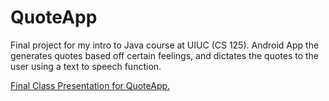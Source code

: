 # QuoteApp
Final project for my intro to Java course at UIUC (CS 125).
Android App the generates quotes based off certain feelings, and dictates the quotes to the user using a text to speech function.

[Final Class Presentation for QuoteApp.](https://www.youtube.com/watch?v=ALXYiyTEj7M)
